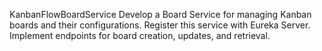KanbanFlowBoardService
Develop a Board Service for managing Kanban boards and their configurations.
Register this service with Eureka Server.
Implement endpoints for board creation, updates, and retrieval.
